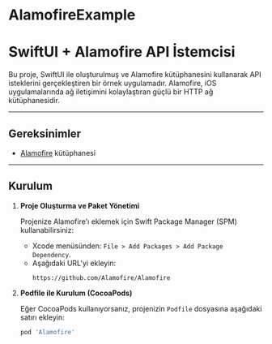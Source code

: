 # AlamofireExample
# SwiftUI + Alamofire API İstemcisi

Bu proje, SwiftUI ile oluşturulmuş ve Alamofire kütüphanesini kullanarak API isteklerini gerçekleştiren bir örnek uygulamadır. Alamofire, iOS uygulamalarında ağ iletişimini kolaylaştıran güçlü bir HTTP ağ kütüphanesidir.

---

## Gereksinimler

- [Alamofire](https://github.com/Alamofire/Alamofire) kütüphanesi

---

## Kurulum

1. **Proje Oluşturma ve Paket Yönetimi**

   Projenize Alamofire'ı eklemek için Swift Package Manager (SPM) kullanabilirsiniz:
   - Xcode menüsünden: `File > Add Packages > Add Package Dependency`.
   - Aşağıdaki URL'yi ekleyin:
     ```
     https://github.com/Alamofire/Alamofire
     ```

2. **Podfile ile Kurulum (CocoaPods)**
   
   Eğer CocoaPods kullanıyorsanız, projenizin `Podfile` dosyasına aşağıdaki satırı ekleyin:
   ```ruby
   pod 'Alamofire'
